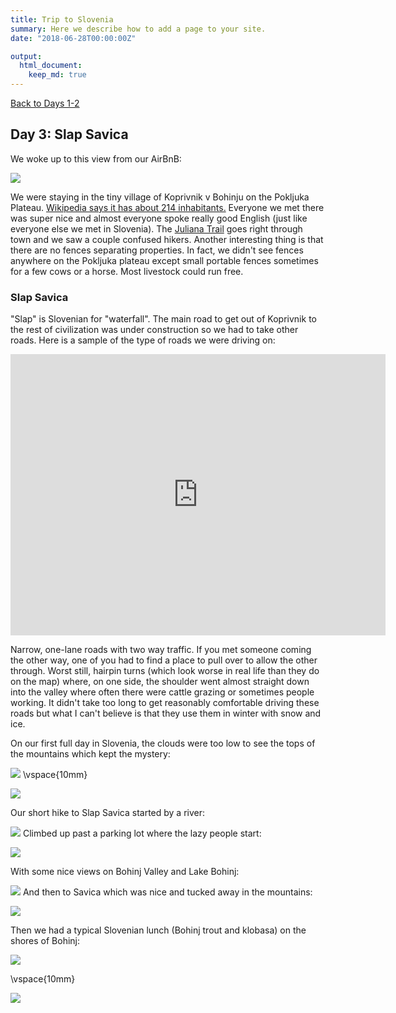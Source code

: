 ```yaml
---
title: Trip to Slovenia
summary: Here we describe how to add a page to your site.
date: "2018-06-28T00:00:00Z"

output:
  html_document:
    keep_md: true
---
```


[Back to Days 1-2](https://www.jeremylabrecque.org/slovenia/)

## Day 3: Slap Savica



We woke up to this view from our AirBnB:

![](2_view.jpg)

We were staying in the tiny village of Koprivnik v Bohinju on the Pokljuka Plateau. [Wikipedia says it has about 214 inhabitants.](https://en.wikipedia.org/wiki/Koprivnik_v_Bohinju) Everyone we met there was super nice and almost everyone spoke really good English (just like everyone else we met in Slovenia). The [Juliana Trail](https://www.bohinj.si/en/experiences/juliana-trail/) goes right through town and we saw a couple confused hikers. Another interesting thing is that there are no fences separating properties. In fact, we didn't see fences anywhere on the Pokljuka plateau except small portable fences sometimes for a few cows or a horse. Most livestock could run free. 

### Slap Savica

"Slap" is Slovenian for "waterfall". The main road to get out of Koprivnik to the rest of civilization was under construction so we had to take other roads. Here is a sample of the type of roads we were driving on:

<iframe src="https://www.google.com/maps/embed?pb=!1m34!1m12!1m3!1d11024.754976120203!2d13.961149640061882!3d46.30608891591702!2m3!1f0!2f0!3f0!3m2!1i1024!2i768!4f13.1!4m19!3e0!4m5!1s0x477a92866fed8b2d%3A0x2cfd99a8cb283685!2sKoprivnik%20v%20Bohinju%2049%2C%20Bohinjska%20Bistrica%2C%20Slovenia!3m2!1d46.3106894!2d13.984584199999999!4m5!1s0x477a8d730e80febb%3A0x90704a0221e0954e!2sPodjelje%2C%20Srednja%20vas%20v%20Bohinju%2C%20Slovenia!3m2!1d46.3132008!2d13.9599631!4m5!1s0x477a92a18ba7e427%3A0x4ae9c34a320193ed!2sJereka%2C%20Slovenia!3m2!1d46.296589399999995!2d13.9615218!5e0!3m2!1sen!2snl!4v1633253200572!5m2!1sen!2snl" width="600" height="450" style="border:0;" allowfullscreen="" loading="lazy"></iframe>

Narrow, one-lane roads with two way traffic. If you met someone coming the other way, one of you had to find a place to pull over to allow the other through. Worst still, hairpin turns (which look worse in real life than they do on the map) where, on one side, the shoulder went almost straight down into the valley where often there were cattle grazing or sometimes people working. It didn't take too long to get reasonably comfortable driving these roads but what I can't believe is that they use them in winter with snow and ice. 

On our first full day in Slovenia, the clouds were too low to see the tops of the mountains which kept the mystery:

![](2_clouds.jpg)
\vspace{10mm}

![](2_cloud2.jpg)

Our short hike to Slap Savica started by a river: 

![](2_river.jpg)
Climbed up past a parking lot where the lazy people start:

![](2_river_clouds.jpg)

With some nice views on Bohinj Valley and Lake Bohinj:

![](2_view_Bohinj.jpg)
And then to Savica which was nice and tucked away in the mountains:

![](2_savica.jpg)

Then we had a typical Slovenian lunch (Bohinj trout and klobasa) on the shores of Bohinj:

![](2_lunch.jpg)

\vspace{10mm}

![](2_bohinj_shore.jpg)
